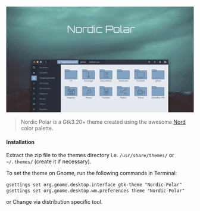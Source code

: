 
![](Art/nordic.png)

> Nordic Polar is a Gtk3.20+ theme created using the awesome [Nord](https://github.com/arcticicestudio/nord) color palette.

#### Installation

Extract the zip file to the themes directory i.e. `/usr/share/themes/` or `~/.themes/` (create it if necessary).

To set the theme on Gnome, run the following commands in Terminal:

```
gsettings set org.gnome.desktop.interface gtk-theme "Nordic-Polar"
gsettings set org.gnome.desktop.wm.preferences theme "Nordic-Polar"
```
or Change via distribution specific tool.

